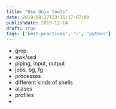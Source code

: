 ```yaml
---
title: "Use Unix tools"
date: 2019-08-27T23:16:17-07:00
publishdate: 2019-12-14
draft: true
tags: ['best-practices', 'r', 'python']
---
```



- grep
- awk/sed
- piping, input, output
- jobs, bg, fg
- processes
- different kinds of shells
- aliases
- profiles
-  